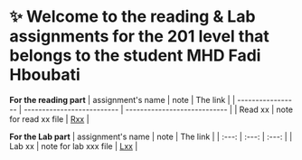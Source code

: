 # :sparkles: Welcome to the reading & Lab assignments for the 201 level that belongs to the student **MHD Fadi Hboubati**

**For the reading part**
| assignment's name | note                       | The link                     |
| ----------------- | -------------------------- | ---------------------------- |
| Read xx           | note for read xx file      | [Rxx](http://github.com)     |


**For the Lab part**
| assignment's name | note                       | The link                     |
|     :---:         |  :---:                     |        :---:                 |
| Lab xx            | note for lab xxx file      | [Lxx](http://github.com)     |


